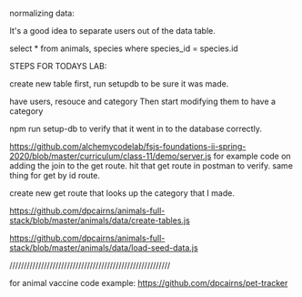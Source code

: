 normalizing data:

It's a good idea to separate users out of the data table.

select * from animals, species
where species_id = species.id

STEPS FOR TODAYS LAB:

create new table first, run setupdb to be sure it was made.

have users, resouce and category  Then start modifying them to have a category

npm run setup-db to verify that it went in to the database correctly.  

https://github.com/alchemycodelab/fsjs-foundations-ii-spring-2020/blob/master/curriculum/class-11/demo/server.js for example code on adding the join to the get route.  hit that get route in postman to verify.  same thing for get by id route.  

create new get route that looks up the category that I made. 

https://github.com/dpcairns/animals-full-stack/blob/master/animals/data/create-tables.js

https://github.com/dpcairns/animals-full-stack/blob/master/animals/data/load-seed-data.js

////////////////////////////////////////////////////////

for animal vaccine code example: 
https://github.com/dpcairns/pet-tracker


